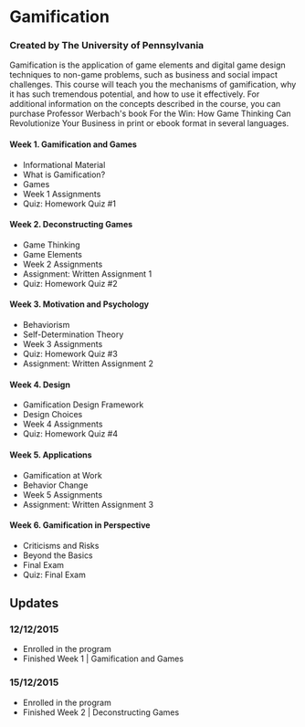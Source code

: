 # Gamification
### Created by The University of Pennsylvania
Gamification is the application of game elements and digital game design techniques to non-game problems, such as business and social impact challenges. This course will teach you the mechanisms of gamification, why it has such tremendous potential, and how to use it effectively. For additional information on the concepts described in the course, you can purchase Professor Werbach's book For the Win: How Game Thinking Can Revolutionize Your Business in print or ebook format in several languages.

#### Week 1. Gamification and Games
- Informational Material
- What is Gamification?
- Games
- Week 1 Assignments
- Quiz: Homework Quiz #1

#### Week 2. Deconstructing Games
- Game Thinking
- Game Elements
- Week 2 Assignments
- Assignment: Written Assignment 1
- Quiz: Homework Quiz #2

#### Week 3. Motivation and Psychology
- Behaviorism
- Self-Determination Theory
- Week 3 Assignments
- Quiz: Homework Quiz #3
- Assignment: Written Assignment 2

#### Week 4. Design
- Gamification Design Framework
- Design Choices
- Week 4 Assignments
- Quiz: Homework Quiz #4

#### Week 5. Applications
- Gamification at Work
- Behavior Change
- Week 5 Assignments
- Assignment: Written Assignment 3

#### Week 6. Gamification in Perspective
- Criticisms and Risks
- Beyond the Basics
- Final Exam
- Quiz: Final Exam

## Updates
### 12/12/2015
- Enrolled in the program
- Finished Week 1 | Gamification and Games

### 15/12/2015
- Enrolled in the program
- Finished Week 2 | Deconstructing Games